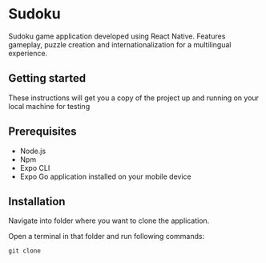 # Sudoku

Sudoku game application developed using React Native. Features gameplay, puzzle creation and internationalization for a multilingual experience.

## Getting started

These instructions will get you a copy of the project up and running on your local machine for testing

## Prerequisites

- Node.js
- Npm
- Expo CLI
- Expo Go application installed on your mobile device

## Installation

Navigate into folder where you want to clone the application.

Open a terminal in that folder and run following commands:

```git clone ```